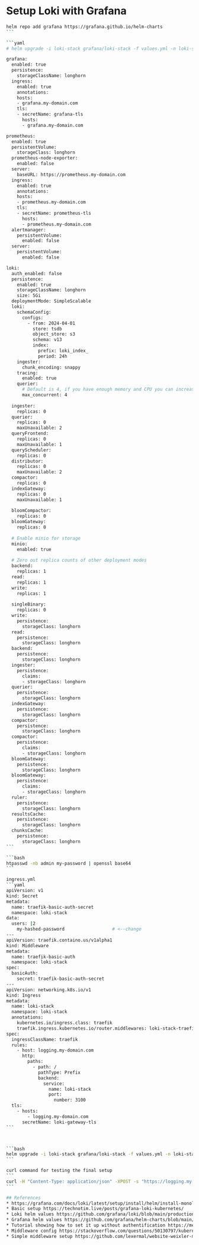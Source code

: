 # Setup Loki with Grafana


````bash
helm repo add grafana https://grafana.github.io/helm-charts
```

```yaml
# helm upgrade -i loki-stack grafana/loki-stack -f values.yml -n loki-stack --create-namespace

grafana:
  enabled: true
  persistence:
    storageClassName: longhorn
  ingress:
    enabled: true
    annotations:
    hosts:
    - grafana.my-domain.com
    tls:
    - secretName: grafana-tls
      hosts:
      - grafana.my-domain.com

prometheus:
  enabled: true
  persistentVolume:
    storageClass: longhorn
  prometheus-node-exporter:
    enabled: false
  server:
    baseURL: https://prometheus.my-domain.com
  ingress:
    enabled: true
    annotations:
    hosts:
    - prometheus.my-domain.com
    tls:
    - secretName: prometheus-tls
      hosts:
      - prometheus.my-domain.com
  alertmanager:
    persistentVolume:
      enabled: false
  server:
    persistentVolume:
      enabled: false

loki:
  auth_enabled: false
  persistence:
    enabled: true
    storageClassName: longhorn
    size: 5Gi
  deploymentMode: SimpleScalable
  loki:
    schemaConfig:
      configs:
        - from: 2024-04-01
          store: tsdb
          object_store: s3
          schema: v13
          index:
            prefix: loki_index_
            period: 24h
    ingester:
      chunk_encoding: snappy
    tracing:
      enabled: true
    querier:
      # Default is 4, if you have enough memory and CPU you can increase, reduce if OOMing
      max_concurrent: 4
   
  ingester:
    replicas: 0
  querier:
    replicas: 0
    maxUnavailable: 2
  queryFrontend:
    replicas: 0
    maxUnavailable: 1
  queryScheduler:
    replicas: 0
  distributor:
    replicas: 0
    maxUnavailable: 2
  compactor:
    replicas: 0
  indexGateway:
    replicas: 0
    maxUnavailable: 1
  
  bloomCompactor:
    replicas: 0
  bloomGateway:
    replicas: 0
  
  # Enable minio for storage
  minio:
    enabled: true
  
  # Zero out replica counts of other deployment modes
  backend:
    replicas: 1
  read:
    replicas: 1
  write:
    replicas: 1
  
  singleBinary:
    replicas: 0 
  write:
    persistence:
      storageClass: longhorn
  read:
    persistence:
      storageClass: longhorn
  backend:
    persistence:
      storageClass: longhorn
  ingester:
    persistence:
      claims:
      - storageClass: longhorn
  querier:
    persistence:
      storageClass: longhorn
  indexGateway:
    persistence:
      storageClass: longhorn
  compactor:
    persistence:
      storageClass: longhorn
  compactor:
    persistence:
      claims:
      - storageClass: longhorn
  bloomGateway:
    persistence:
      storageClass: longhorn
  bloomGateway:
    persistence:
      claims:
      - storageClass: longhorn
  ruler:
    persistence:
      storageClass: longhorn
  resultsCache:
    persistence:
      storageClass: longhorn
  chunksCache:
    persistence:
      storageClass: longhorn
```

```bash
htpasswd -nb admin my-password | openssl base64
```

ingress.yml
```yaml
apiVersion: v1
kind: Secret
metadata:
  name: traefik-basic-auth-secret
  namespace: loki-stack
data:
  users: |2
    my-hashed-password                  # <--change
---
apiVersion: traefik.containo.us/v1alpha1
kind: Middleware
metadata:
  name: traefik-basic-auth
  namespace: loki-stack
spec:
  basicAuth:
    secret: traefik-basic-auth-secret
---
apiVersion: networking.k8s.io/v1
kind: Ingress
metadata:
  name: loki-stack
  namespace: loki-stack
  annotations:
    kubernetes.io/ingress.class: traefik
    traefik.ingress.kubernetes.io/router.middlewares: loki-stack-traefik-basic-auth@kubernetescrd
spec:
  ingressClassName: traefik
  rules:
    - host: logging.my-domain.com
      http:
        paths:
          - path: /
            pathType: Prefix
            backend:
              service:
                name: loki-stack
                port:
                  number: 3100
  tls:
    - hosts:
        - logging.my-domain.com
      secretName: loki-gateway-tls
```



```bash
helm upgrade -i loki-stack grafana/loki-stack -f values.yml -n loki-stack --create-namespace
```

curl command for testing the final setup
```
curl -H "Content-Type: application/json" -XPOST -s "https://logging.my-domain.se/loki/api/v1/push"  --data-raw "{\"streams\": [{\"stream\": {\"job\": \"test\"}, \"values\": [[\"$(date +%s)000000000\", \"fizzbuzz\"]]}]}" -H X-Scope-OrgId:foo -u admin:my-password
```

## References
* https://grafana.com/docs/loki/latest/setup/install/helm/install-monolithic/
* Basic setup https://technotim.live/posts/grafana-loki-kubernetes/
* Loki helm values https://github.com/grafana/loki/blob/main/production/helm/loki/single-binary-values.yaml
* Grafana helm values https://github.com/grafana/helm-charts/blob/main/charts/grafana/values.yaml
* Tutorial showing how to set it up without authentification https://medium.com/@davis.angwenyi/how-to-install-grafana-loki-using-helm-3006e3d3581a
* Middleware config https://stackoverflow.com/questions/50130797/kubernetes-basic-authentication-with-traefik
* Simple middleware setup https://github.com/lexermal/website-weixler-me/blob/master/blog/Basic-cluster-setup/04%20Fix%20Traefik.md

